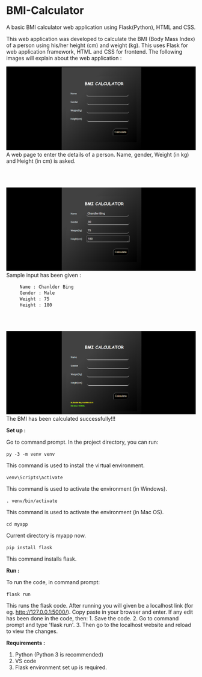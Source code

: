 # BMI-Calculator

A basic BMI calculator web application using Flask(Python), HTML and CSS.

This web application was developed to calculate the BMI (Body Mass Index) of a person using his/her height (cm) and weight (kg). This uses Flask for web application framework, HTML and CSS for frontend. The following images will explain about the web application :

![](sample_screenshots/01.png)
<br>
A web page to enter the details of a person. Name, gender, Weight (in kg) and Height (in cm) is asked.

<br>
<br>

![](sample_screenshots/02.png)
<br>
Sample input has been given :
    
         Name : Chanlder Bing
         Gender : Male
         Weight : 75
         Height : 180

<br>
<br>

![](sample_screenshots/04.png)
<br>
The BMI has been calculated successfully!!!

**Set up :**

Go to command prompt.
In the project directory, you can run:

`py -3 -m venv venv`

This command is used to install the virtual environment.

`venv\Scripts\activate`

This command is used to activate the environment (in Windows).

`. venv/bin/activate`

This command is used to activate the environment (in Mac OS).

`cd myapp`

Current directory is myapp now.

`pip install flask`

This command installs flask.

**Run :**

To run the code, in command prompt:

`flask run`

This runs the flask code. After running you will given be a localhost link (for eg. http://127.0.0.1:5000/). Copy paste in your browser and enter.
If any edit has been done in the code, then:
           1. Save the code.
           2. Go to command prompt and type 'flask run'.
           3. Then go to the localhost website and reload to view the changes.

**Requirements :**

1. Python (Python 3 is recommended)
2. VS code
3. Flask environment set up is required.
